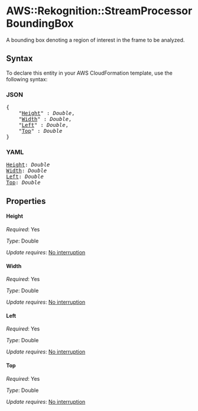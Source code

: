 # AWS::Rekognition::StreamProcessor BoundingBox

A bounding box denoting a region of interest in the frame to be analyzed.

## Syntax

To declare this entity in your AWS CloudFormation template, use the following syntax:

### JSON

<pre>
{
    "<a href="#height" title="Height">Height</a>" : <i>Double</i>,
    "<a href="#width" title="Width">Width</a>" : <i>Double</i>,
    "<a href="#left" title="Left">Left</a>" : <i>Double</i>,
    "<a href="#top" title="Top">Top</a>" : <i>Double</i>
}
</pre>

### YAML

<pre>
<a href="#height" title="Height">Height</a>: <i>Double</i>
<a href="#width" title="Width">Width</a>: <i>Double</i>
<a href="#left" title="Left">Left</a>: <i>Double</i>
<a href="#top" title="Top">Top</a>: <i>Double</i>
</pre>

## Properties

#### Height

_Required_: Yes

_Type_: Double

_Update requires_: [No interruption](https://docs.aws.amazon.com/AWSCloudFormation/latest/UserGuide/using-cfn-updating-stacks-update-behaviors.html#update-no-interrupt)

#### Width

_Required_: Yes

_Type_: Double

_Update requires_: [No interruption](https://docs.aws.amazon.com/AWSCloudFormation/latest/UserGuide/using-cfn-updating-stacks-update-behaviors.html#update-no-interrupt)

#### Left

_Required_: Yes

_Type_: Double

_Update requires_: [No interruption](https://docs.aws.amazon.com/AWSCloudFormation/latest/UserGuide/using-cfn-updating-stacks-update-behaviors.html#update-no-interrupt)

#### Top

_Required_: Yes

_Type_: Double

_Update requires_: [No interruption](https://docs.aws.amazon.com/AWSCloudFormation/latest/UserGuide/using-cfn-updating-stacks-update-behaviors.html#update-no-interrupt)
